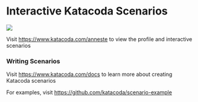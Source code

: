 # Interactive Katacoda Scenarios

[![](http://shields.katacoda.com/katacoda/anneste/count.svg)](https://www.katacoda.com/anneste "Get your profile on Katacoda.com")

Visit https://www.katacoda.com/anneste to view the profile and interactive scenarios

### Writing Scenarios
Visit https://www.katacoda.com/docs to learn more about creating Katacoda scenarios

For examples, visit https://github.com/katacoda/scenario-example
